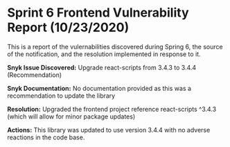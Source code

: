 # Sprint 6 Frontend Vulnerability Report (10/23/2020)

This is a report of the vulernabilities discovered during Spring 6, the source of the notification, and the resolution implemented in response to it.

**Snyk Issue Discovered:**
Upgrade react-scripts from 3.4.3 to 3.4.4 (Recommendation)

**Snyk Documentation:**
No documentation provided as this was a recommendation to update the library

**Resolution:**
Upgraded the frontend project reference
react-scripts ^3.4.3 (which will allow for minor package updates)

**Actions:**
This library was updated to use version 3.4.4 with no adverse reactions in the code base.